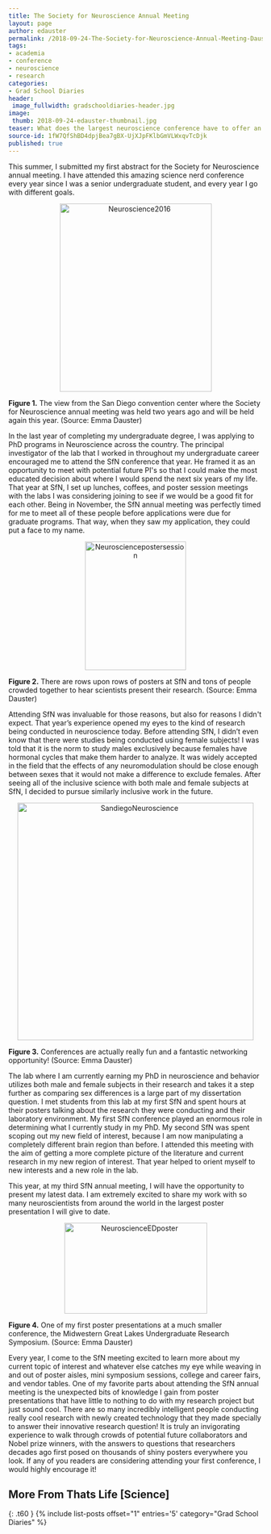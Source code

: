 ```yaml
---
title: The Society for Neuroscience Annual Meeting
layout: page
author: edauster
permalink: /2018-09-24-The-Society-for-Neuroscience-Annual-Meeting-Dauster/
tags:
- academia
- conference
- neuroscience
- research
categories:
- Grad School Diaries
header:
 image_fullwidth: gradschooldiaries-header.jpg
image:
 thumb: 2018-09-24-edauster-thumbnail.jpg
teaser: What does the largest neuroscience conference have to offer an early career researcher, from undergrad to grad student?
source-id: 1fW7QfShBD4dpjBea7gBX-UjXJpFKlbGmVLWxqvTcDjk
published: true
---
```

This summer, I submitted my first abstract for the Society for Neuroscience annual meeting. I have attended this amazing science nerd conference every year since I was a senior undergraduate student, and every year I go with different goals. 

<center><a data-flickr-embed="true" href="https://www.flickr.com/photos/139839751@N06/29594925167/in/dateposted-friend/" title="Neuroscience2016"><img src="https://farm2.staticflickr.com/1850/29594925167_bf80dcfd57.jpg" width="301" height="373" alt="Neuroscience2016"></a><script async src="//embedr.flickr.com/assets/client-code.js" charset="utf-8"></script></center>

**Figure 1.** The view from the San Diego convention center where the Society for Neuroscience annual meeting was held two years ago and will be held again this year. (Source: Emma Dauster) 

In the last year of completing my undergraduate degree, I was applying to PhD programs in Neuroscience across the country. The principal investigator of the lab that I worked in throughout my undergraduate career encouraged me to attend the SfN conference that year. He framed it as an opportunity to meet with potential future PI's so that I could make the most educated decision about where I would spend the next six years of my life. That year at SfN, I set up lunches, coffees, and poster session meetings with the labs I was considering joining to see if we would be a good fit for each other. Being in November, the SfN annual meeting was perfectly timed for me to meet all of these people before applications were due for graduate programs. That way, when they saw my application, they could put a face to my name. 

<center><a data-flickr-embed="true" href="https://www.flickr.com/photos/139839751@N06/29594924987/in/dateposted-friend/" title="Neurosciencepostersession"><img src="https://farm2.staticflickr.com/1876/29594924987_929662e470.jpg" width="200" height="255" alt="Neurosciencepostersession"></a><script async src="//embedr.flickr.com/assets/client-code.js" charset="utf-8"></script></center>

**Figure 2.** There are rows upon rows of posters at SfN and tons of people crowded together to hear scientists present their research. (Source: Emma Dauster) 

Attending SfN was invaluable for those reasons, but also for reasons I didn't expect. That year’s experience opened my eyes to the kind of research being conducted in neuroscience today. Before attending SfN, I didn’t even know that there were studies being conducted using female subjects! I was told that it is the norm to study males exclusively because females have hormonal cycles that make them harder to analyze. It was widely accepted in the field that the effects of any neuromodulation should be close enough between sexes that it would not make a difference to exclude females. After seeing all of the inclusive science with both male and female subjects at SfN, I decided to pursue similarly inclusive work in the future. 

<center><a data-flickr-embed="true" href="https://www.flickr.com/photos/139839751@N06/29594924877/in/dateposted-friend/" title="SandiegoNeuroscience"><img src="https://farm2.staticflickr.com/1898/29594924877_8f74eec1f6.jpg" width="468" height="471" alt="SandiegoNeuroscience"></a><script async src="//embedr.flickr.com/assets/client-code.js" charset="utf-8"></script></center>

**Figure 3.** Conferences are actually really fun and a fantastic networking opportunity! (Source: Emma Dauster) 

The lab where I am currently earning my PhD in neuroscience and behavior utilizes both male and female subjects in their research and takes it a step further as comparing sex differences is a large part of my dissertation question. I met students from this lab at my first SfN and spent hours at their posters talking about the research they were conducting and their laboratory environment. My first SfN conference played an enormous role in determining what I currently study in my PhD. My second SfN was spent scoping out my new field of interest, because I am now manipulating a completely different brain region than before. I attended this meeting with the aim of getting a more complete picture of the literature and current research in my new region of interest. That year helped to orient myself to new interests and a new role in the lab.

This year, at my third SfN annual meeting, I will have the opportunity to present my latest data. I am extremely excited to share my work with so many neuroscientists from around the world in the largest poster presentation I will give to date.

<center><a data-flickr-embed="true" href="https://www.flickr.com/photos/139839751@N06/29594925077/in/dateposted-friend/" title="NeuroscienceEDposter"><img src="https://farm2.staticflickr.com/1841/29594925077_bb564a4744.jpg" width="283" height="180" alt="NeuroscienceEDposter"></a><script async src="//embedr.flickr.com/assets/client-code.js" charset="utf-8"></script></center>

**Figure 4.** One of my first poster presentations at a much smaller conference, the Midwestern Great Lakes Undergraduate Research Symposium. (Source: Emma Dauster)

Every year, I come to the SfN meeting excited to learn more about my current topic of interest and whatever else catches my eye while weaving in and out of poster aisles, mini symposium sessions, college and career fairs, and vendor tables. One of my favorite parts about attending the SfN annual meeting is the unexpected bits of knowledge I gain from poster presentations that have little to nothing to do with my research project but just sound cool. There are so many incredibly intelligent people conducting really cool research with newly created technology that they made specially to answer their innovative research question! It is truly an invigorating experience to walk through crowds of potential future collaborators and Nobel prize winners, with the answers to questions that researchers decades ago first posed on thousands of shiny posters everywhere you look. If any of you readers are considering attending your first conference, I would highly encourage it!

## More From Thats Life [Science]
{: .t60 }
{% include list-posts offset="1" entries='5' category="Grad School Diaries" %}

